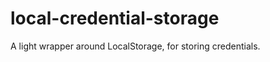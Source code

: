 local-credential-storage
========================

A light wrapper around LocalStorage, for storing credentials.

